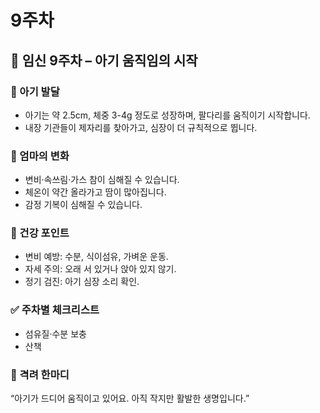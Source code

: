 # 9주차

## 🌸 임신 9주차 – 아기 움직임의 시작

### 🍼 아기 발달

- 아기는 약 2.5cm, 체중 3-4g 정도로 성장하며, 팔다리를 움직이기 시작합니다.
- 내장 기관들이 제자리를 찾아가고, 심장이 더 규칙적으로 뜁니다.

### 💛 엄마의 변화

- 변비·속쓰림·가스 참이 심해질 수 있습니다.
- 체온이 약간 올라가고 땀이 많아집니다.
- 감정 기복이 심해질 수 있습니다.

### 🍎 건강 포인트

- 변비 예방: 수분, 식이섬유, 가벼운 운동.
- 자세 주의: 오래 서 있거나 앉아 있지 않기.
- 정기 검진: 아기 심장 소리 확인.

### ✅ 주차별 체크리스트

- 섬유질·수분 보충
- 산책

### 🌿 격려 한마디

“아기가 드디어 움직이고 있어요. 아직 작지만 활발한 생명입니다.”